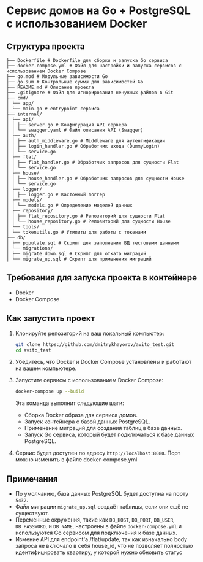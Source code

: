 # Сервис домов на Go + PostgreSQL с использованием Docker

## Структура проекта
```
├── Dockerfile # Dockerfile для сборки и запуска Go сервиса
├── docker-compose.yml # Файл для настройки и запуска сервисов с использованием Docker Compose
├── go.mod # Модульные зависимости Go
├── go.sum # Контрольные суммы для зависимостей Go
├── README.md # Описание проекта
├── .gitignore # Файл для игнорирования ненужных файлов в Git
├── cmd/
│ └── app/
│ └── main.go # entrypoint сервиса
├── internal/
│ ├── api/
│ │ ├── server.go # Конфигурация API сервера
│ │ └── swagger.yaml # Файл описания API (Swagger)
│ ├── auth/
│ │ ├── auth_middleware.go # Middleware для аутентификации
│ │ ├── login_handler.go # Обработчик входа (DummyLogin)
│ │ └── service.go 
│ ├── flat/
│ │ ├── flat_handler.go # Обработчик запросов для сущности Flat
│ │ └── service.go 
│ ├── house/
│ │ ├── house_handler.go # Обработчик запросов для сущности House
│ │ └── service.go 
│ ├── logger/
│ │ ├── logger.go # Кастомный логгер
│ ├── models/
│ │ └── models.go # Определение моделей данных
│ ├── repository/
│ │ ├── flat_repository.go # Репозиторий для сущности Flat
│ │ └── house_repository.go # Репозиторий для сущности House
│ └── tools/
│ └── tokenutils.go # Утилиты для работы с токенами
├── db/
│ ├── populate.sql # Скрипт для заполнения БД тестовыми данными
│ └── migrations/
│ ├── migrate_down.sql # Скрипт для отката миграций
│ └── migrate_up.sql # Скрипт для применения миграций
```

## Требования для запуска проекта в контейнере

- Docker
- Docker Compose

## Как запустить проект

1. Клонируйте репозиторий на ваш локальный компьютер:

    ```bash
    git clone https://github.com/dmitrykhayorov/avito_test.git
    cd avito_test
    ```

2. Убедитесь, что Docker и Docker Compose установлены и работают на вашем компьютере.

3. Запустите сервисы с использованием Docker Compose:

    ```bash
    docker-compose up --build
    ```

   Эта команда выполнит следующие шаги:
    - Сборка Docker образа для сервиса домов.
    - Запуск контейнера с базой данных PostgreSQL.
    - Применение миграций для создания таблиц в базе данных.
    - Запуск Go сервиса, который будет подключаться к базе данных PostgreSQL.

4. Сервис будет доступен по адресу `http://localhost:8080`. Порт можно изменить в файле docker-compose.yml

## Примечания

- По умолчанию, база данных PostgreSQL будет доступна на порту `5432`.
- Файл миграции `migrate_up.sql` создаёт таблицы, если они ещё не существуют.
- Переменные окружения, такие как `DB_HOST`, `DB_PORT`, `DB_USER`, `DB_PASSWORD`, и `DB_NAME`, настроены в файле `docker-compose.yml` и используются Go сервисом для подключения к базе данных.
- Измение API для endpoint'a /flat/update, так как изначально body запроса не включало в себя house_id, что не позволяет полностью идентифицировать квартиру, у которой нужно обновить статус

